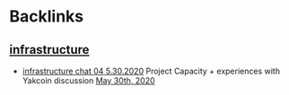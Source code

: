 
# Backlinks
## [infrastructure](<infrastructure.md>)
- [infrastructure chat 04 5.30.2020](<infrastructure chat 04 5.30.2020.md>) Project Capacity + experiences with Yakcoin discussion [May 30th, 2020](<May 30th, 2020.md>)

